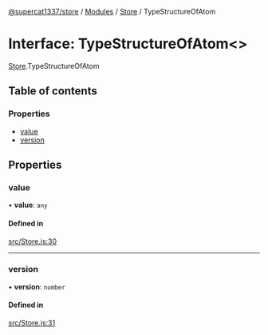[@supercat1337/store](../README.md) / [Modules](../modules.md) / [Store](../modules/Store.md) / TypeStructureOfAtom

# Interface: TypeStructureOfAtom\<\>

[Store](../modules/Store.md).TypeStructureOfAtom

## Table of contents

### Properties

- [value](Store.TypeStructureOfAtom.md#value)
- [version](Store.TypeStructureOfAtom.md#version)

## Properties

### value

• **value**: `any`

#### Defined in

[src/Store.js:30](https://github.com/supercat911/store/blob/492144ca91b765921f083b275f23923206d91a7b/src/Store.js#L30)

___

### version

• **version**: `number`

#### Defined in

[src/Store.js:31](https://github.com/supercat911/store/blob/492144ca91b765921f083b275f23923206d91a7b/src/Store.js#L31)
